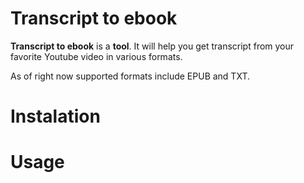 # Transcript to ebook

**Transcript to ebook** is a **tool**. It will help you get transcript from your favorite Youtube video in various formats.

As of right now supported formats include EPUB and TXT.

# Instalation

# Usage

